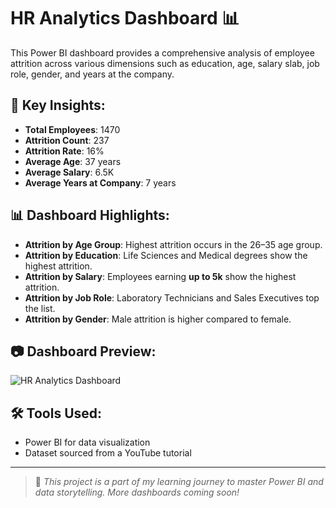 # HR Analytics Dashboard 📊

This Power BI dashboard provides a comprehensive analysis of employee attrition across various dimensions such as education, age, salary slab, job role, gender, and years at the company.

## 📌 Key Insights:
- **Total Employees**: 1470  
- **Attrition Count**: 237  
- **Attrition Rate**: 16%  
- **Average Age**: 37 years  
- **Average Salary**: 6.5K  
- **Average Years at Company**: 7 years  

## 📊 Dashboard Highlights:
- **Attrition by Age Group**: Highest attrition occurs in the 26–35 age group.
- **Attrition by Education**: Life Sciences and Medical degrees show the highest attrition.
- **Attrition by Salary**: Employees earning **up to 5k** show the highest attrition.
- **Attrition by Job Role**: Laboratory Technicians and Sales Executives top the list.
- **Attrition by Gender**: Male attrition is higher compared to female.

## 📷 Dashboard Preview:
![HR Analytics Dashboard](hr.PNG)

## 🛠 Tools Used:
- Power BI for data visualization
- Dataset sourced from a YouTube tutorial

---

> 📌 *This project is a part of my learning journey to master Power BI and data storytelling. More dashboards coming soon!*

